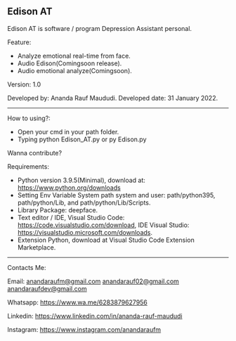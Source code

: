 Edison AT
-----------------------------------------------------------------------------------------------------------------------------------------------------------------------------------

Edison AT is software / program Depression Assistant personal.

Feature:
- Analyze emotional real-time from face.
- Audio Edison(Comingsoon release).
- Audio emotional analyze(Comingsoon).

Version: 1.0

Developed by: Ananda Rauf Maududi.
Developed date: 31 January 2022.

-----------------------------------------------------------------------------------------------------------------------------------------------------------------------------------

How to using?:

- Open your cmd in your path folder.
- Typing python Edison_AT.py or py Edison.py

Wanna contribute?

Requirements:

- Python version 3.9.5(Minimal), download at: https://www.python.org/downloads 
- Setting Env Variable System path system and user: path/python395, path/python/Lib, and path/python/Lib/Scripts.
- Library Package: deepface.
- Text editor / IDE, Visual Studio Code: https://code.visualstudio.com/download, IDE Visual Studio: https://visualstudio.microsoft.com/downloads.
- Extension Python, download at Visual Studio Code Extension Marketplace.

---------------------------------------------------------------------------------------------------------------------------------------------------------------------------------

Contacts Me:

Email:
anandaraufm@gmail.com
anandarauf02@gmail.com
anandaraufdev@gmail.com

Whatsapp:
https://www.wa.me/6283879627956

Linkedin:
https://www.linkedin.com/in/ananda-rauf-maududi

Instagram:
https://www.instagram.com/anandaraufm


